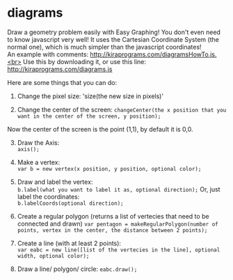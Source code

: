 # diagrams
Draw a geometry problem easily with Easy Graphing! You don't even need to know javascript very well! It uses the Cartesian Coordinate System (the normal one), which is much simpler than the javascript coordinates! <br>
An example with comments:
http://kiraprograms.com/diagramsHowTo.js.<br>
Use this by downloading it, or use this line: http://kiraprograms.com/diagrams.js

Here are some things that you can do:
1. Change the pixel size: 
'size(the new size in pixels)'


2. Change the center of the screen:
`changeCenter(the x position that you want in the center of the screen, y position);`

Now the center of the screen is the point (1,1), by default it is 0,0.

3. Draw the Axis: <br>
`axis();`

4. Make a vertex:<br>
`var b = new vertex(x position, y position, optional color);`

5. Draw and label the vertex:<br>
`b.label(what you want to label it as, optional direction);`
Or, just label the coordinates: <br>
`b.labelCoords(optional direction);`

6. Create a regular polygon (returns a list of vertecies that need to be connected and drawn)
`var pentagon = makeRegularPolygon(number of points, vertex in the center, the distance between 2 points);`

7. Create a line (with at least 2 points):<br>
`var eabc = new line([list of the vertecies in the line], optional width, optional color);`

8. Draw a line/ polygon/ circle:
`eabc.draw();`
